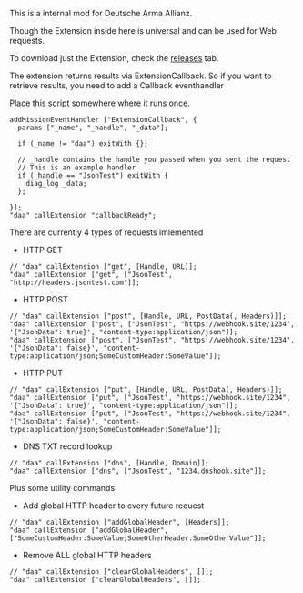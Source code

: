 This is a internal mod for Deutsche Arma Allianz.

Though the Extension inside here is universal and can be used for Web requests.

To download just the Extension, check the [releases](https://github.com/dedmen/DAA_Mod/releases) tab.


The extension returns results via ExtensionCallback.
So if you want to retrieve results, you need to add a Callback eventhandler

Place this script somewhere where it runs once.

```sqf
addMissionEventHandler ["ExtensionCallback", {
  params ["_name", "_handle", "_data"];

  if (_name != "daa") exitWith {};

  // _handle contains the handle you passed when you sent the request
  // This is an example handler
  if (_handle == "JsonTest") exitWith {
    diag_log _data;
  };

}];
"daa" callExtension "callbackReady";
```

There are currently 4 types of requests imlemented

- HTTP GET
```
// "daa" callExtension ["get", [Handle, URL]];
"daa" callExtension ["get", ["JsonTest", "http://headers.jsontest.com"]];
```
- HTTP POST
```
// "daa" callExtension ["post", [Handle, URL, PostData(, Headers)]];
"daa" callExtension ["post", ["JsonTest", "https://webhook.site/1234", '{"JsonData": true}', "content-type:application/json"]];
"daa" callExtension ["post", ["JsonTest", "https://webhook.site/1234", '{"JsonData": false}', "content-type:application/json;SomeCustomHeader:SomeValue"]];
```
- HTTP PUT
```
// "daa" callExtension ["put", [Handle, URL, PostData(, Headers)]];
"daa" callExtension ["put", ["JsonTest", "https://webhook.site/1234", '{"JsonData": true}', "content-type:application/json"]];
"daa" callExtension ["put", ["JsonTest", "https://webhook.site/1234", '{"JsonData": false}', "content-type:application/json;SomeCustomHeader:SomeValue"]];
```
- DNS TXT record lookup
```
// "daa" callExtension ["dns", [Handle, Domain]];
"daa" callExtension ["dns", ["JsonTest", "1234.dnshook.site"]];
```

Plus some utility commands

- Add global HTTP header to every future request
```
// "daa" callExtension ["addGlobalHeader", [Headers]];
"daa" callExtension ["addGlobalHeader", ["SomeCustomHeader:SomeValue;SomeOtherHeader:SomeOtherValue"]];
```

- Remove ALL global HTTP headers
```
// "daa" callExtension ["clearGlobalHeaders", []];
"daa" callExtension ["clearGlobalHeaders", []];
```

